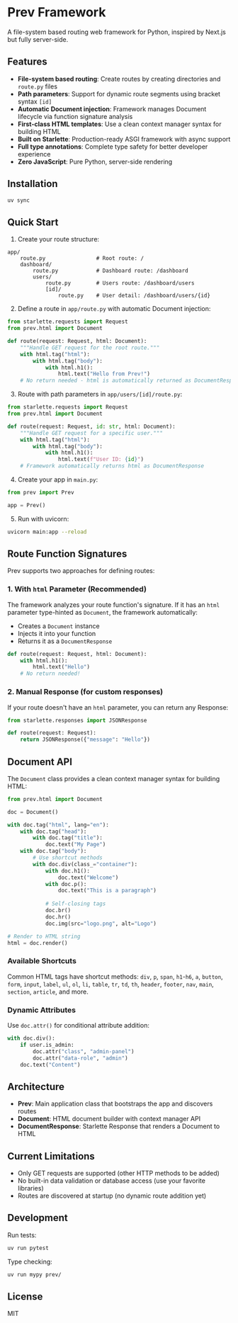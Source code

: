 # Prev Framework

A file-system based routing web framework for Python, inspired by Next.js but fully server-side.

## Features

- **File-system based routing**: Create routes by creating directories and `route.py` files
- **Path parameters**: Support for dynamic route segments using bracket syntax `[id]`
- **Automatic Document injection**: Framework manages Document lifecycle via function signature analysis
- **First-class HTML templates**: Use a clean context manager syntax for building HTML
- **Built on Starlette**: Production-ready ASGI framework with async support
- **Full type annotations**: Complete type safety for better developer experience
- **Zero JavaScript**: Pure Python, server-side rendering

## Installation

```bash
uv sync
```

## Quick Start

1. Create your route structure:

```
app/
    route.py                # Root route: /
    dashboard/
        route.py            # Dashboard route: /dashboard
        users/
            route.py        # Users route: /dashboard/users
            [id]/
                route.py    # User detail: /dashboard/users/{id}
```

2. Define a route in `app/route.py` with automatic Document injection:

```python
from starlette.requests import Request
from prev.html import Document

def route(request: Request, html: Document):
    """Handle GET request for the root route."""
    with html.tag("html"):
        with html.tag("body"):
            with html.h1():
                html.text("Hello from Prev!")
    # No return needed - html is automatically returned as DocumentResponse
```

3. Route with path parameters in `app/users/[id]/route.py`:

```python
from starlette.requests import Request
from prev.html import Document

def route(request: Request, id: str, html: Document):
    """Handle GET request for a specific user."""
    with html.tag("html"):
        with html.tag("body"):
            with html.h1():
                html.text(f"User ID: {id}")
    # Framework automatically returns html as DocumentResponse
```

4. Create your app in `main.py`:

```python
from prev import Prev

app = Prev()
```

5. Run with uvicorn:

```bash
uvicorn main:app --reload
```

## Route Function Signatures

Prev supports two approaches for defining routes:

### 1. With `html` Parameter (Recommended)

The framework analyzes your route function's signature. If it has an `html` parameter type-hinted as `Document`, the framework automatically:
- Creates a `Document` instance
- Injects it into your function
- Returns it as a `DocumentResponse`

```python
def route(request: Request, html: Document):
    with html.h1():
        html.text("Hello")
    # No return needed!
```

### 2. Manual Response (for custom responses)

If your route doesn't have an `html` parameter, you can return any Response:

```python
from starlette.responses import JSONResponse

def route(request: Request):
    return JSONResponse({"message": "Hello"})
```

## Document API

The `Document` class provides a clean context manager syntax for building HTML:

```python
from prev.html import Document

doc = Document()

with doc.tag("html", lang="en"):
    with doc.tag("head"):
        with doc.tag("title"):
            doc.text("My Page")
    with doc.tag("body"):
        # Use shortcut methods
        with doc.div(class_="container"):
            with doc.h1():
                doc.text("Welcome")
            with doc.p():
                doc.text("This is a paragraph")
            
            # Self-closing tags
            doc.br()
            doc.hr()
            doc.img(src="logo.png", alt="Logo")

# Render to HTML string
html = doc.render()
```

### Available Shortcuts

Common HTML tags have shortcut methods: `div`, `p`, `span`, `h1`-`h6`, `a`, `button`, `form`, `input`, `label`, `ul`, `ol`, `li`, `table`, `tr`, `td`, `th`, `header`, `footer`, `nav`, `main`, `section`, `article`, and more.

### Dynamic Attributes

Use `doc.attr()` for conditional attribute addition:

```python
with doc.div():
    if user.is_admin:
        doc.attr("class", "admin-panel")
        doc.attr("data-role", "admin")
    doc.text("Content")
```

## Architecture

- **Prev**: Main application class that bootstraps the app and discovers routes
- **Document**: HTML document builder with context manager API
- **DocumentResponse**: Starlette Response that renders a Document to HTML

## Current Limitations

- Only GET requests are supported (other HTTP methods to be added)
- No built-in data validation or database access (use your favorite libraries)
- Routes are discovered at startup (no dynamic route addition yet)

## Development

Run tests:

```bash
uv run pytest
```

Type checking:

```bash
uv run mypy prev/
```

## License

MIT
